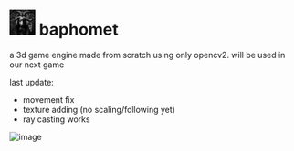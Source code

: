 <h1><img width="45px" src="./assets/icon.png"> baphomet</h1>
a 3d game engine made from scratch using only opencv2.
will be used in our next game

last update:
- movement fix
- texture adding (no scaling/following yet)
- ray casting works

![image](https://github.com/user-attachments/assets/da0aad8e-db5b-4097-8e66-2604d77be101)

